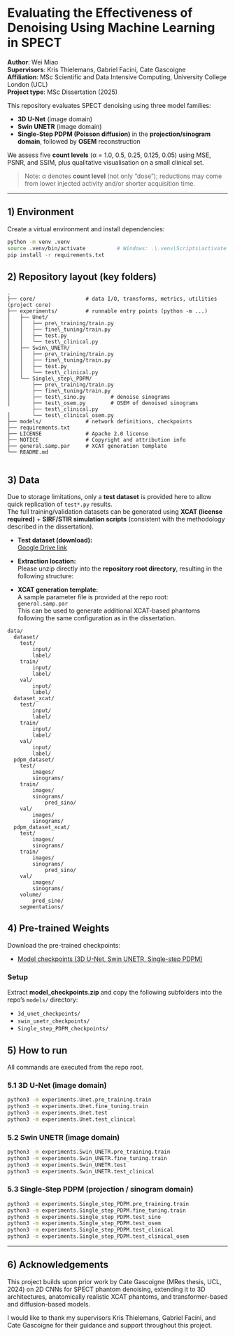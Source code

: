# Evaluating the Effectiveness of Denoising Using Machine Learning in SPECT

**Author**: Wei Miao  
**Supervisors**: Kris Thielemans, Gabriel Facini, Cate Gascoigne  
**Affiliation**: MSc Scientific and Data Intensive Computing, University College London (UCL)  
**Project type**: MSc Dissertation (2025)  

This repository evaluates SPECT denoising using three model families:
- **3D U-Net** (image domain)
- **Swin UNETR** (image domain)
- **Single-Step PDPM (Poisson diffusion)** in the **projection/sinogram domain**, followed by **OSEM** reconstruction

We assess five **count levels** (α = 1.0, 0.5, 0.25, 0.125, 0.05) using MSE, PSNR, and SSIM, plus qualitative visualisation on a small clinical set.  
> Note: α denotes **count level** (not only “dose”); reductions may come from lower injected activity and/or shorter acquisition time.

---

## 1) Environment

Create a virtual environment and install dependencies:
```bash
python -m venv .venv
source .venv/bin/activate          # Windows: .\.venv\Scripts\activate
pip install -r requirements.txt
```

## 2) Repository layout (key folders)
```
.
├── core/                # data I/O, transforms, metrics, utilities (project core)
├── experiments/         # runnable entry points (python -m ...)
│   ├── Unet/
│   │   ├── pre\_training/train.py
│   │   ├── fine\_tuning/train.py
│   │   ├── test.py
│   │   └── test\_clinical.py
│   ├── Swin\_UNETR/
│   │   ├── pre\_training/train.py
│   │   ├── fine\_tuning/train.py
│   │   ├── test.py
│   │   └── test\_clinical.py
│   └── Single\_step\_PDPM/
│       ├── pre\_training/train.py
│       ├── fine\_tuning/train.py
│       ├── test\_sino.py        # denoise sinograms
│       ├── test\_osem.py        # OSEM of denoised sinograms
        ├── test\_clinical.py
│       └── test\_clinical_osem.py
├── models/              # network definitions, checkpoints
├── requirements.txt
├── LICENSE              # Apache 2.0 license
├── NOTICE               # Copyright and attribution info
├── general.samp.par     # XCAT generation template
└── README.md


```

## 3) Data

Due to storage limitations, only a **test dataset** is provided here to allow quick replication of `test*.py` results.  
The full training/validation datasets can be generated using **XCAT (license required)** + **SIRF/STIR simulation scripts** (consistent with the methodology described in the dissertation).

- **Test dataset (download):**  
  [Google Drive link](https://drive.google.com/file/d/1_9qmfDLPg6ccOFm6nz91kM-gz0KYC8aL/view?usp=sharing)

- **Extraction location:**  
  Please unzip directly into the **repository root directory**, resulting in the following structure:

- **XCAT generation template:**  
  A sample parameter file is provided at the repo root:  
  `general.samp.par`  
  This can be used to generate additional XCAT-based phantoms following the same configuration as in the dissertation.


```
data/
  dataset/
    test/
        input/
        label/
    train/
        input/
        label/
    val/
        input/
        label/
  dataset_xcat/
    test/
        input/
        label/
    train/
        input/
        label/
    val/
        input/
        label/
  pdpm_dataset/
    test/
        images/
        sinograms/
    train/
        images/
        sinograms/
            pred_sino/
    val/
        images/
        sinograms/
  pdpm_dataset_xcat/
    test/
        images/
        sinograms/
    train/
        images/
        sinograms/
            pred_sino/
    val/
        images/
        sinograms/
    volume/
        pred_sino/
    segmentations/
```
## 4) Pre-trained Weights

Download the pre-trained checkpoints:
- [Model checkpoints (3D U-Net, Swin UNETR, Single-step PDPM)](https://drive.google.com/file/d/1KXPZZx3yf0yzLfm0KC5sN1jHLogu_7NQ/view?usp=sharing)

### Setup
Extract **model_checkpoints.zip** and copy the following subfolders into the repo’s `models/` directory:
- `3d_unet_checkpoints/`
- `swin_unetr_checkpoints/`
- `Single_step_PDPM_checkpoints/`

## 5) How to run

All commands are executed from the repo root.

### 5.1 3D U-Net (image domain)
``` bash
python3 -m experiments.Unet.pre_training.train
python3 -m experiments.Unet.fine_tuning.train
python3 -m experiments.Unet.test
python3 -m experiments.Unet.test_clinical
```

### 5.2 Swin UNETR (image domain)
``` bash
python3 -m experiments.Swin_UNETR.pre_training.train
python3 -m experiments.Swin_UNETR.fine_tuning.train
python3 -m experiments.Swin_UNETR.test
python3 -m experiments.Swin_UNETR.test_clinical
```

### 5.3 Single-Step PDPM (projection / sinogram domain)
``` bash
python3 -m experiments.Single_step_PDPM.pre_training.train
python3 -m experiments.Single_step_PDPM.fine_tuning.train
python3 -m experiments.Single_step_PDPM.test_sino
python3 -m experiments.Single_step_PDPM.test_osem
python3 -m experiments.Single_step_PDPM.test_clinical
python3 -m experiments.Single_step_PDPM.test_clinical_osem
```

---

## 6) Acknowledgements

This project builds upon prior work by Cate Gascoigne (MRes thesis, UCL, 2024) on 2D CNNs for SPECT phantom denoising, extending it to 3D architectures, anatomically realistic XCAT phantoms, and transformer-based and diffusion-based models.  

I would like to thank my supervisors Kris Thielemans, Gabriel Facini, and Cate Gascoigne for their guidance and support throughout this project.


